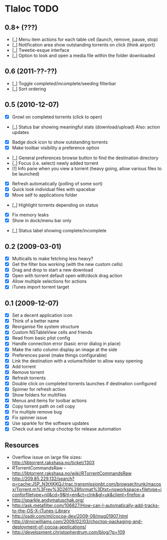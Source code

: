 # Tlaloc TODO

## 0.8+ (???)

- [_] Menu item actions for each table cell (launch, remove, pause, stop)
- [_] Notification area show outstanding torrents on click (think airport)
- [_] Tweetie-esque interface
- [_] Option to look and open a media file within the folder downloaded

## 0.6 (2011-??-??)

- [_] Toggle completed/incomplete/seeding filterbar
- [_] Sort ordering

## 0.5 (2010-12-07)

- [x] Growl on completed torrents (click to open)
- [_] Status bar showing meaningful stats (download/upload) Also: action updates
- [x] Badge dock icon to show outstanding torrents
- [x] Make toolbar visibility a preference option
- [_] General preferences browse button to find the destination directory
- [_] Focus (i.e. select) newly added torrent
- [!] Info pane when you view a torrent (heavy going, allow various files to be launched)
- [x] Refresh automatically (polling of some sort)
- [x] Quick look individual files with spacebar
- [x] Move self to applications folder
- [_] Highlight torrents depending on status
- [x] Fix memory leaks
- [x] Show in dock/menu bar only
- [_] Status label showing complete/incomplete

## 0.2 (2009-03-01)

- [x] Multicalls to make fetching less heavy?
- [x] Get the filter box working (with the new custom cells)
- [x] Drag and drop to start a new download
- [x] Open with torrent default open with/dock drag action
- [x] Allow multiple selections for actions
- [x] iTunes import torrent target

## 0.1 (2009-12-07)

- [x] Set a decent application icon
- [x] Think of a better name
- [x] Reorganise file system structure
- [x] Custom NSTableView cells and friends
- [x] Read from basic plist config
- [x] Handle connection error (basic error dialog in place)
- [x] Make the ratio column display an image at the side
- [x] Preferences panel (make things configurable)
- [x] Link the destination with a volume/folder to allow easy opening
- [x] Add torrent
- [x] Remove torrent
- [x] Refresh torrents
- [x] Double click on completed torrents launches if destination configured
- [x] Spinner for refresh action
- [x] Show folders for multifiles
- [x] Menus and items for toolbar actions
- [x] Copy torrent path on cell copy
- [x] Fix multiple remove bug
- [x] Fix spinner issue
- [x] Use sparkle for the software updates
- [x] Check out and setup choctop for release automation

## Resources

- Overflow issue on large file sizes: http://libtorrent.rakshasa.no/ticket/1303
- RTorrentCommandsRaw - http://libtorrent.rakshasa.no/wiki/RTorrentCommandsRaw
- http://209.85.229.132/search?q=cache:J5P_N3tXKKQJ:trac.transmissionbt.com/browser/trunk/macosx/Torrent.m%3Frev%3D261%26format%3Dtxt+nsworkspace+filetype+iconforfiletype+nil&cd=9&hl=en&ct=clnk&gl=uk&client=firefox-a
- http://sparkle.andymatuschak.org/
- http://ask.metafilter.com/106827/How-can-I-automatically-add-tracks-to-the-OS-X-iTunes-Library
- http://osdir.com/ml/cocoa-dev/2009-09/msg01907.html
- http://drnicwilliams.com/2009/02/03/choctop-packaging-and-deployment-of-cocoa-applications/
- http://development.christopherdrum.com/blog/?p=109
